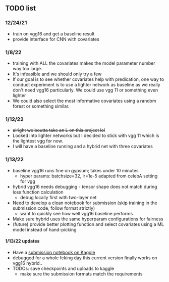 ## TODO list

### 12/24/21
 - train on vgg16 and get a baseline result
 - provide interface for CNN with covariates

### 1/8/22
 - training with ALL the covariates makes the model parameter number way too large. 
 - It's infeasible and we should only try a few
 - If our goal is to see whether covariates help with predication, one way to conduct experiment is to use a lighter network as baseline
 as we really don't need vgg16 particularly. We could use vgg 11 or something even lighter
 - We could also select the most informative covariates using a random forest or something similar.

### 1/12/22
 - ~~alright we boutta take an L on this project lol~~
 - Looked into lighter networks but I decided to stick with vgg 11 which is the lightest vgg for now.
 - I will have a baseline running and a hybrid net with three covariates

### 1/13/22
 - baseline vgg16 runs fine on gypsum; takes under 10 minutes
    - hyper params: batchsize=32, lr=1e-5 adapted from celebA setting for vgg
 - hybrid vgg16 needs debugging - tensor shape does not match during loss function calculation
    - debug locally first with two-layer net
 - Need to develop a clean notebook for submission (skip training in the submission code, follow format strictly)
    - want to quickly see how well vgg16 baseline performs 
 - Make sure hybrid uses the same hyperparam configurations for fairness
 - (future) provide better plotting function and select covariates using a ML model instead of hand-picking

#### 1/13/22 updates
 - Have a [submission notebook on Kaggle](https://www.kaggle.com/opengl/pawpularity-hybrid-vgg)
 - debugged for a whole fcking day this current version finally works on vgg16 hybrid..
 - TODOs: save checkpoints and uploads to kaggle
   - make sure the submission formats match the requirements
